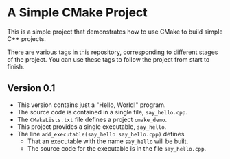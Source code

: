 # A Simple CMake Project

This is a simple project that demonstrates how to use CMake to build 
simple C++ projects.

There are various tags in this repository, corresponding to different
stages of the project. You can use these tags to follow the project
from start to finish.

## Version 0.1

- This version contains just a "Hello, World!" program.
- The source code is contained in a single file, `say_hello.cpp`.
- The `CMakeLists.txt` file defines a project `cmake_demo`.
- This project provides a single executable, `say_hello`.
- The line `add_executable(say_hello say_hello.cpp)` defines
  - That an executable with the name `say_hello` will be built.
  - The source code for the executable is in the file `say_hello.cpp`.

